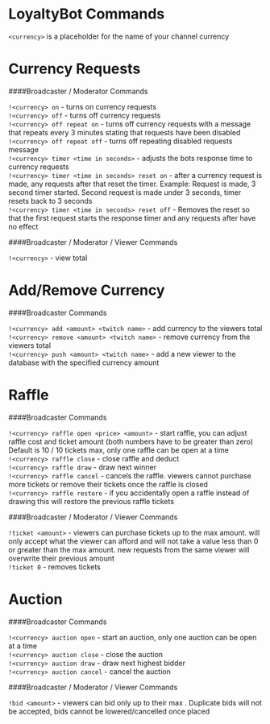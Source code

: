 ﻿LoyaltyBot Commands
===================

````<currency>```` is a placeholder for the name of your channel currency

Currency Requests
=================

####Broadcaster / Moderator Commands

````!<currency> on```` - turns on currency requests  
````!<currency> off```` - turns off currency requests  
````!<currency> off repeat on```` - turns off currency requests with a message that repeats every 3 minutes stating that requests have been disabled  
````!<currency> off repeat off```` - turns off repeating disabled requests message  
````!<currency> timer <time in seconds>```` - adjusts the bots response time to currency requests  
````!<currency> timer <time in seconds> reset on```` - after a currency request is made, any requests after that reset the timer. Example: Request is made, 3 second timer started. Second request is made under 3 seconds, timer resets back to 3 seconds  
````!<currency> timer <time in seconds> reset off```` - Removes the reset so that the first request starts the response timer and any requests after have no effect

####Broadcaster / Moderator / Viewer Commands

````!<currency>```` - view total <currency>

Add/Remove Currency
===================

####Broadcaster Commands

````!<currency> add <amount> <twitch name>```` - add currency to the viewers total  
````!<currency> remove <amount> <twitch name>```` - remove currency from the viewers total  
````!<currency> push <amount> <twitch name>```` - add a new viewer to the database with the specified currency amount

Raffle
======

####Broadcaster Commands

````!<currency> raffle open <price> <amount>```` - start raffle, you can adjust raffle cost and ticket amount (both numbers have to be greater than zero) Default is 10 <currency> / 10 tickets max, only one raffle can be open at a time  
````!<currency> raffle close```` - close raffle and deduct <currency>  
````!<currency> raffle draw```` - draw next winner  
````!<currency> raffle cancel```` - cancels the raffle. viewers cannot purchase more tickets or remove their tickets once the raffle is closed  
````!<currency> raffle restore```` - if you accidentally open a raffle instead of drawing this will restore the previous raffle tickets

####Broadcaster / Moderator / Viewer Commands

````!ticket <amount>```` - viewers can purchase tickets up to the max amount. will only accept what the viewer can afford and will not take a value less than 0 or greater than the max amount. new requests from the same viewer will overwrite their previous amount  
````!ticket 0```` - removes tickets

Auction
=======

####Broadcaster Commands

````!<currency> auction open```` - start an auction, only one auction can be open at a time  
````!<currency> auction close```` - close the auction  
````!<currency> auction draw```` - draw next highest bidder  
````!<currency> auction cancel```` - cancel the auction

####Broadcaster / Moderator / Viewer Commands

````!bid <amount>```` - viewers can bid only up to their max <currency>. Duplicate bids will not be accepted, bids cannot be lowered/cancelled once placed